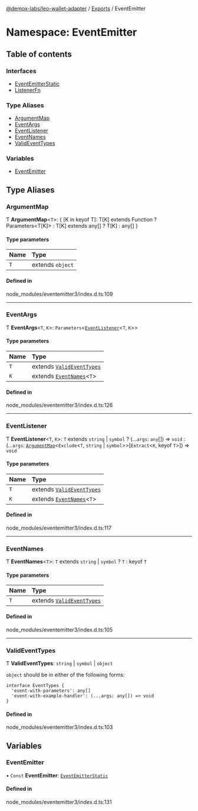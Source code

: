 [@demox-labs/leo-wallet-adapter](../README.md) / [Exports](../modules.md) / EventEmitter

# Namespace: EventEmitter

## Table of contents

### Interfaces

- [EventEmitterStatic](../interfaces/EventEmitter.EventEmitterStatic.md)
- [ListenerFn](../interfaces/EventEmitter.ListenerFn.md)

### Type Aliases

- [ArgumentMap](EventEmitter.md#argumentmap)
- [EventArgs](EventEmitter.md#eventargs)
- [EventListener](EventEmitter.md#eventlistener)
- [EventNames](EventEmitter.md#eventnames)
- [ValidEventTypes](EventEmitter.md#valideventtypes)

### Variables

- [EventEmitter](EventEmitter.md#eventemitter)

## Type Aliases

### ArgumentMap

Ƭ **ArgumentMap**<`T`\>: { [K in keyof T]: T[K] extends Function ? Parameters<T[K]\> : T[K] extends any[] ? T[K] : any[] }

#### Type parameters

| Name | Type |
| :------ | :------ |
| `T` | extends `object` |

#### Defined in

node_modules/eventemitter3/index.d.ts:109

___

### EventArgs

Ƭ **EventArgs**<`T`, `K`\>: `Parameters`<[`EventListener`](EventEmitter.md#eventlistener)<`T`, `K`\>\>

#### Type parameters

| Name | Type |
| :------ | :------ |
| `T` | extends [`ValidEventTypes`](EventEmitter.md#valideventtypes) |
| `K` | extends [`EventNames`](EventEmitter.md#eventnames)<`T`\> |

#### Defined in

node_modules/eventemitter3/index.d.ts:126

___

### EventListener

Ƭ **EventListener**<`T`, `K`\>: `T` extends `string` \| `symbol` ? (...`args`: `any`[]) => `void` : (...`args`: [`ArgumentMap`](EventEmitter.md#argumentmap)<`Exclude`<`T`, `string` \| `symbol`\>\>[`Extract`<`K`, keyof `T`\>]) => `void`

#### Type parameters

| Name | Type |
| :------ | :------ |
| `T` | extends [`ValidEventTypes`](EventEmitter.md#valideventtypes) |
| `K` | extends [`EventNames`](EventEmitter.md#eventnames)<`T`\> |

#### Defined in

node_modules/eventemitter3/index.d.ts:117

___

### EventNames

Ƭ **EventNames**<`T`\>: `T` extends `string` \| `symbol` ? `T` : keyof `T`

#### Type parameters

| Name | Type |
| :------ | :------ |
| `T` | extends [`ValidEventTypes`](EventEmitter.md#valideventtypes) |

#### Defined in

node_modules/eventemitter3/index.d.ts:105

___

### ValidEventTypes

Ƭ **ValidEventTypes**: `string` \| `symbol` \| `object`

`object` should be in either of the following forms:
```
interface EventTypes {
  'event-with-parameters': any[]
  'event-with-example-handler': (...args: any[]) => void
}
```

#### Defined in

node_modules/eventemitter3/index.d.ts:103

## Variables

### EventEmitter

• `Const` **EventEmitter**: [`EventEmitterStatic`](../interfaces/EventEmitter.EventEmitterStatic.md)

#### Defined in

node_modules/eventemitter3/index.d.ts:131
